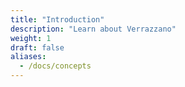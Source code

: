 ```yaml
---
title: "Introduction"
description: "Learn about Verrazzano"
weight: 1
draft: false
aliases:
  - /docs/concepts
---
```

